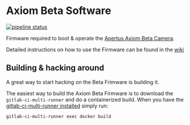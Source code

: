 # Axiom Beta Software
[![pipeline status](https://gitlab.com/apertus/beta-software/badges/master/pipeline.svg)](https://gitlab.com/apertus/beta-software/commits/master)

Firmware required to boot & operate the [Apertus Axiom Beta Camera](https://www.apertus.org/axiom-beta).

Detailed instructions on how to use the Firmware can be found in the [wiki](https://wiki.apertus.org/index.php/AXIOM_Beta/AXIOM_Beta_Software)

## Building & hacking around
A great way to start hacking on the Beta Frimware is building it.

The easiest way to build the Axiom Beta Firmware is to download the `gitlab-ci-multi-runner` and do a containerized build. When you have the [gitlab-ci-multi-runner installed](https://docs.gitlab.com/runner/install/) simply run:
```
gitlab-ci-multi-runner exec docker build

